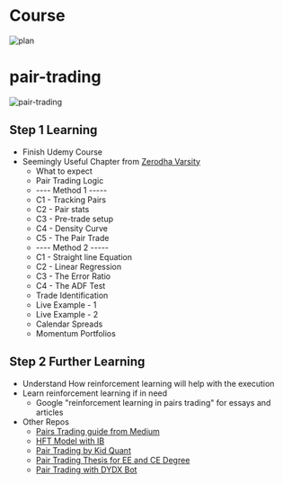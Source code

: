 # Course
![plan](https://github.com/HowardLiYH/pair-trading/assets/60827239/b80ce80d-1fc6-48ba-a3b3-604750829b59)




# pair-trading
![pair-trading](https://www.cryptostache.com/wp-content/uploads/2018/01/why-are-trading-pairs-important-cryptocurrency-how-to.jpg)

## Step 1 Learning 
- Finish Udemy Course
- Seemingly Useful Chapter from [Zerodha Varsity](https://zerodha.com/varsity/module/trading-systems/)
    - What to expect
    - Pair Trading Logic
    - ---- Method 1 -----
    - C1 - Tracking Pairs
    - C2 - Pair stats
    - C3 - Pre-trade setup
    - C4 - Density Curve
    - C5 - The Pair Trade
    - ---- Method 2 -----
    - C1 - Straight line Equation
    - C2 - Linear Regression
    - C3 - The Error Ratio
    - C4 - The ADF Test
    - Trade Identification
    - Live Example - 1
    - Live Example - 2
    - Calendar Spreads
    - Momentum Portfolios

## Step 2 Further Learning
- Understand How reinforcement learning will help with the execution
- Learn reinforcement learning if in need
    - Google "reinforcement learning in pairs trading" for essays and articles
- Other Repos
    - [Pairs Trading guide from Medium](https://github.com/financialnoob/pairs_trading)
    - [HFT Model with IB](https://github.com/jamesmawm/High-Frequency-Trading-Model-with-IB)
    - [Pair Trading by Kid Quant](https://github.com/KidQuant/Pairs-Trading-With-Python)
    - [Pair Trading Thesis for EE and CE Degree](https://github.com/simaomsarmento/PairsTrading)
    - [Pair Trading with DYDX Bot](https://github.com/chickensmitten/dydx-bot)
